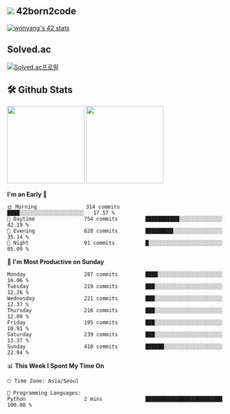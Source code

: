 
## <img src="https://img.shields.io/badge/-000000?style=flat&logo=42&logoColor=white"> 42born2code
[![wonyang's 42 stats](https://badge42.vercel.app/api/v2/cl5nhe5b6007809kydha7ht42/stats?cursusId=21&coalitionId=88)](https://profile.intra.42.fr/users/wonyang)

## Solved.ac
[![Solved.ac프로필](http://mazassumnida.wtf/api/v2/generate_badge?boj=bennyws)](https://solved.ac/bennyws)

## 🛠️ Github Stats
<p>
  <img height="180em" src="https://github-readme-stats-veggie-garden.vercel.app/api?username=gemstoneyang&show_icons=true&include_all_commits=true&bg_color=30,e96443,904e95&title_color=fff&text_color=fff">
  <img height="180em" src="https://github-readme-stats-veggie-garden.vercel.app/api/top-langs/?username=gemstoneyang&layout=compact&bg_color=30,e96443,904e95&title_color=fff&text_color=fff">
</p>

<!--START_SECTION:waka-->
**I'm an Early 🐤** 

```text
🌞 Morning                314 commits         ████░░░░░░░░░░░░░░░░░░░░░   17.57 % 
🌆 Daytime                754 commits         ███████████░░░░░░░░░░░░░░   42.19 % 
🌃 Evening                628 commits         █████████░░░░░░░░░░░░░░░░   35.14 % 
🌙 Night                  91 commits          █░░░░░░░░░░░░░░░░░░░░░░░░   05.09 % 
```
📅 **I'm Most Productive on Sunday** 

```text
Monday                   287 commits         ████░░░░░░░░░░░░░░░░░░░░░   16.06 % 
Tuesday                  219 commits         ███░░░░░░░░░░░░░░░░░░░░░░   12.26 % 
Wednesday                221 commits         ███░░░░░░░░░░░░░░░░░░░░░░   12.37 % 
Thursday                 216 commits         ███░░░░░░░░░░░░░░░░░░░░░░   12.09 % 
Friday                   195 commits         ███░░░░░░░░░░░░░░░░░░░░░░   10.91 % 
Saturday                 239 commits         ███░░░░░░░░░░░░░░░░░░░░░░   13.37 % 
Sunday                   410 commits         ██████░░░░░░░░░░░░░░░░░░░   22.94 % 
```


📊 **This Week I Spent My Time On** 

```text
🕑︎ Time Zone: Asia/Seoul

💬 Programming Languages: 
Python                   2 mins              █████████████████████████   100.00 % 
```


<!--END_SECTION:waka-->
